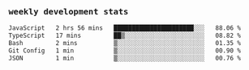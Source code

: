 <samp>
    <h3>weekly development stats</h3>
<!--START_SECTION:waka-->

```txt
JavaScript   2 hrs 56 mins   ██████████████████████░░░   88.06 %
TypeScript   17 mins         ██▒░░░░░░░░░░░░░░░░░░░░░░   08.82 %
Bash         2 mins          ▒░░░░░░░░░░░░░░░░░░░░░░░░   01.35 %
Git Config   1 min           ▒░░░░░░░░░░░░░░░░░░░░░░░░   00.90 %
JSON         1 min           ▒░░░░░░░░░░░░░░░░░░░░░░░░   00.76 %
```

<!--END_SECTION:waka-->
</samp>
